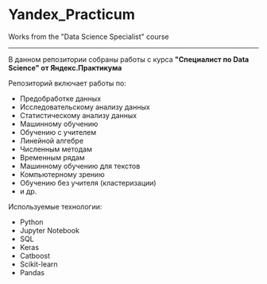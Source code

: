 # Yandex_Practicum
Works from the "Data Science Specialist" course

________

В данном репозитории собраны работы с курса **"Специалист по Data Science" от Яндекс.Практикума**

Репозиторий включает работы по:
* Предобработке данных
* Исследовательскому анализу данных
* Статистическому анализу данных
* Машинному обучению
* Обучению с учителем
* Линейной алгебре
* Численным методам
* Временным рядам
* Машинному обучению для текстов
* Компьютерному зрению
* Обучению без учителя (кластеризации)
* и др.


Используемые технологии:
* Python
* Jupyter Notebook
* SQL
* Keras
* Catboost
* Scikit-learn
* Pandas
